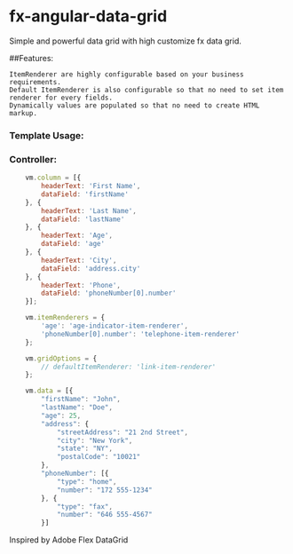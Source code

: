 # fx-angular-data-grid
Simple and powerful data grid with high customize fx data grid.

##Features:

	ItemRenderer are highly configurable based on your business requirements.
	Default ItemRenderer is also configurable so that no need to set item renderer for every fields.
	Dynamically values are populated so that no need to create HTML markup.


### Template Usage:

<body ng-controller="TableCtrl as vm">
    <fx-data-grid data="vm.data" item-renderers="vm.itemRenderers" column="vm.column" 
    			  grid-options="vm.gridOptions">
    </fx-data-grid>
</body>

### Controller:

```javascript
	vm.column = [{
	    headerText: 'First Name',
	    dataField: 'firstName'
	}, {
	    headerText: 'Last Name',
	    dataField: 'lastName'
	}, {
	    headerText: 'Age',
	    dataField: 'age'
	}, {
	    headerText: 'City',
	    dataField: 'address.city'
	}, {
	    headerText: 'Phone',
	    dataField: 'phoneNumber[0].number'
	}];

	vm.itemRenderers = {
	    'age': 'age-indicator-item-renderer',
	    'phoneNumber[0].number': 'telephone-item-renderer'
	};

	vm.gridOptions = {
	    // defaultItemRenderer: 'link-item-renderer'
	};

	vm.data = [{
        "firstName": "John",
        "lastName": "Doe",
        "age": 25,
        "address": {
            "streetAddress": "21 2nd Street",
            "city": "New York",
            "state": "NY",
            "postalCode": "10021"
        },
        "phoneNumber": [{
            "type": "home",
            "number": "172 555-1234"
        }, {
            "type": "fax",
            "number": "646 555-4567"
        }]
```


Inspired by Adobe Flex DataGrid